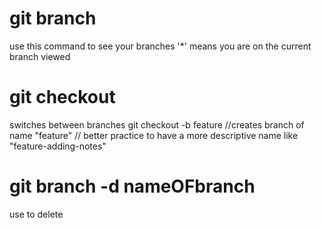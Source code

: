 # git branch
use this command to see your branches
'*' means you are on the current branch viewed

# git checkout 
switches between branches
git checkout -b feature         //creates branch of name "feature"
                                // better practice to have a more descriptive name like "feature-adding-notes"

# git branch -d nameOFbranch
use to delete